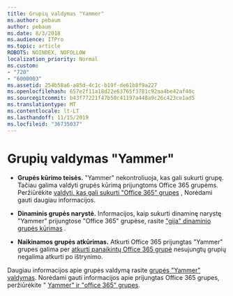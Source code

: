 ```yaml
---
title: Grupių valdymas "Yammer"
ms.author: pebaum
author: pebaum
ms.date: 8/3/2018
ms.audience: ITPro
ms.topic: article
ROBOTS: NOINDEX, NOFOLLOW
localization_priority: Normal
ms.custom:
- "720"
- "6000003"
ms.assetid: 254b58a6-a85d-4c1c-b19f-de61b8f9a227
ms.openlocfilehash: 657e2f11a18d22e63765f3781c92aa4be42af40c
ms.sourcegitcommit: b43f77221f47b50c41197a448a9c26c423ce1ad5
ms.translationtype: MT
ms.contentlocale: lt-LT
ms.lasthandoff: 11/15/2019
ms.locfileid: "36735037"
---
```

# <a name="manage-groups-in-yammer"></a>Grupių valdymas "Yammer"

- **Grupės kūrimo teisės.** "Yammer" nekontroliuoja, kas gali sukurti grupę. Tačiau galima valdyti grupės kūrimą prijungtoms Office 365 grupėms. Peržiūrėkite [valdyti, kas gali sukurti "Office 365" grupes](https://docs.microsoft.com/office365/admin/create-groups/manage-creation-of-groups) , Norėdami gauti daugiau informacijos.

- **Dinaminis grupės narystė.** Informacijos, kaip sukurti dinaminę narystę "Yammer" prijungtose "Office 365" grupėse, rasite ["gija" dinaminio grupės kūrimas](https://docs.microsoft.com/yammer/manage-yammer-groups/create-a-dynamic-group) .

- **Naikinamos grupės atkūrimas.** Atkurti Office 365 prijungtas "Yammer" grupes galima per [atkurti panaikintų Office 365 grupė](https://docs.microsoft.com/office365/admin/create-groups/restore-deleted-group) nesujungtų grupių negalima atkurti po ištrynimo.

Daugiau informacijos apie grupės valdymą rasite [grupės "Yammer" valdymas](https://support.office.com/article/Manage-a-group-in-Yammer-6e05c6d6-5548-4c88-89cd-e6757a514ef2). Norėdami gauti informacijos apie prijungtas Office 365 grupes, peržiūrėkite " [Yammer" ir "office 365" grupes](https://docs.microsoft.com/yammer/manage-yammer-groups/yammer-and-office-365-groups).
  